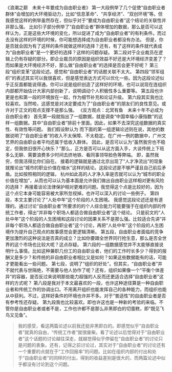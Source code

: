 《浪潮之巅　未来十年要成为自由职业者》
第一大段例举了几个促使“自由职业者群体”会增加的大环境驱动力，比如“信息革命”、“共享经济”、“双创环境”等。但我感觉这样的例举虽然存在，但似乎对于“要成为自由职业者”这个结论的关联性并非那么强。
比如引子部分例举了“自由职业者”群体增加的数据，那么是否可以这样认为，正是这些大环境的变化，所以促进了成为“自由职业者”的有利条件。而过去没有这样的环境的时候，你可能想选择成为自由职业者都没有办法。
但是，你是否就会因为有了这样的条件就做这样的选择？还有，有了这样的条件就代表成为“自由职业者”是一个更好的选择？这样的问题存疑。
第二段对于企业裁员在逻辑上仍有存疑的部分。即企业裁员的原因是组织效益不好还是大环境经济变差了？而如果是大环境经济不好，那么做“自由职业者”的选择是否会更不好呢？
第三段“组织变革”这段论述。感觉和“自由职业者”的话题关联不太大。
第四段“领军组织”的表述其实可以我很喜欢，但是感觉表达方式可以优化一些。因为这段论述似乎正反面都能说得通。你可以说是组织创造了这样好的环境，也可以说现在连组织内部都开始估计大家内部创新了，说明调动个人积极性多么重要等。
第五段也许更是也和第一段的环境放在一起，作为细节补充和论证升级。
第六段其实我也比较喜欢。当然啦，这感觉是对决定要成为了“自由职业者”的朋友们的良性意见。或许对于正文的观点支撑不是那么强。
《反方观点：北冥有鱼　未来十年不必成为自由职业者》
首先第一段就指出了一组数据，就是调查“中国幸福小康指数”的这样一组数据。其中“自由职业者”排前十里面。因此，如果不去深究这组数据的真实性、有效性等问题。
我们假设默认为
而下面的第一组逻辑论述则在说，其他的数据说明了“自由职业者”的收入不太保障、不太稳定。在广州一例的数据中，广州文艺界的自由职业者平均还属于低收入群体。
因此，是否可以认为“虽然我穷也不稳定，但我依旧很开心快乐？”那么，正方是否可以从这方面入手，大谈传统上下班多么无聊、需要浪费多少时间去挤地铁、看同事领导脸色等弊端。
即，虽然我穷，但我活得比你们自在。
接着的逻辑就是通过北京出现了“人才净流出”的现象就推论出“城市的职业价值在缩水”这样的结论。这段论述是不够严谨且自己前后矛盾。比如按照相同的逻辑，
杭州如此高的人才净入率是否就可以认为“城市的职业价值在增加”，从而也可以认为基本面是允许我们做出自由职业这样相对更有风险的选择？
再接着谈论法律保护相对更难的问题。我觉得这个点是比较好的，因为这个点它本身可能容易被大家所忽视掉。也许可以深入的讨论一些例子。
第四段，本文主要讨论了“人处中年”这个阶段的人生困境。
我感觉这段论述还是有道理的。通过讨论“自由职业者”所要求的的个人综合能力可能要强于在组织内部的传统工作者，得出“并非每个职场人都适合做自由职业者”这个结论。
只是前文的“人处中年”这个阶段的人生困境和这段讨论的因果关系不是那么强。比较适合先讲“并非每个职场人都适合做自由职业者”这个讨论，再把“人处中年”这个阶段的人生困境作为提升自己观点的故事感觉会更逻辑清晰。
第五段，自由职业者面临的竞争更加激烈的这种说法是否真的成立？比如你要跟全世界同行抢生意，那么是否全世界的这个市场也比较大呢？这点存疑。
第六段的一组数据感觉并不太能够直接说明什么事情。比如这种兼职几份工的自由职业者，他们的工作时长多少？得到的报酬又是多少？和传统的非自由职业者相比又是如何？如果这些数据能有的话，可能才更能看出一些问题。
第七段，说明了“组织的好处”。但其实，“自由职业者”并不就代表与世隔绝，不需要与他人协作了呢？还有，组织如果像一个“平衡个体差异”的容器，是否反过来说明那些能力超强的人反而还更适合选择“自由职业者”这样的方式呢？
第八段是我对于本文最喜欢的一段，也许这种途径算是一种自由职业者和传统工作的协调出口。不用离开组织也能发挥自己的各种能力，而组织也能从中获利。不过，这样好条件的环境也许并不多。对于“普适性”的自由职业者是否有参考性还存疑。
第九段我也比较喜欢。即也许这也是一种新的考验的来临。不管你是自由职业者或者不是，工作也许都不是那么非黑即白的切蛋糕，即“既见飞鸟又见鱼”。
> 我的感受，看这两篇论述以前我还挺非黑即白的。即感觉似乎“自由职业者”就真的自由，“传统工作者”就很废柴。看了论述以后觉得对于“自由职业者”这个话题的讨论越往深走，就越觉得似乎停留在“自由职业者”的讨论只是问题的表象。还有，记得之前讨论过，其实对于“自由职业者”的讨论还有一个重要的点就在于“工作回报率”的问题。比如在组织内部的付出和处于“自由职业者”的同样的付出，得到的收益差别是很大的，而两篇论述中似乎都没有讨论到这个问题。
